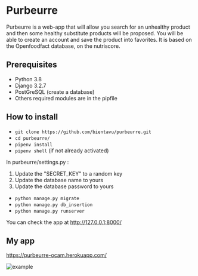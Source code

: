 # Purbeurre

Purbeurre is a web-app that will allow you search for an unhealthy product and then some healthy substitute products will be proposed.
You will be able to create an account and save the product into favorites.
It is based on the Openfoodfact database, on the nutriscore.

## **Prerequisites**
- Python 3.8
- Django 3.2.7
- PostGreSQL (create a database)
- Others required modules are in the pipfile

## **How to install**
- `git clone https://github.com/bientavu/purbeurre.git`
- `cd purbeurre/`
- `pipenv install`
- `pipenv shell` (if not already activated)

In purbeurre/settings.py :
1. Update the "SECRET_KEY" to a random key
2. Update the database name to yours
3. Update the database password to yours

- `python manage.py migrate`
- `python manage.py db_insertion`
- `python manage.py runserver`

You can check the app at http://127.0.0.1:8000/

## **My app**

https://purbeurre-ocam.herokuapp.com/

![example](https://github.com/bientavu/purbeurre/blob/main/static/src/assets/img/portfolio/fullsize/screenshot_home.pngraw=true)
